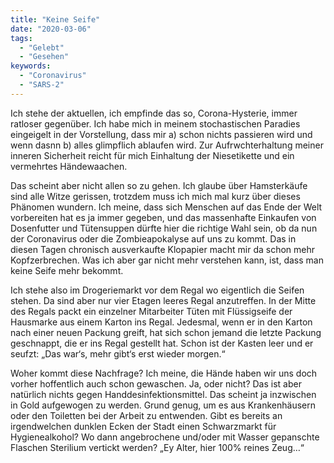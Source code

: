 ```yaml
---
title: "Keine Seife"
date: "2020-03-06"
tags:
  - "Gelebt"
  - "Gesehen"
keywords:
  - "Coronavirus"
  - "SARS-2"
---
```


Ich stehe der aktuellen, ich empfinde das so, Corona-Hysterie, immer ratloser gegenüber. Ich habe mich in meinem stochastischen Paradies eingeigelt in der Vorstellung, dass mir a) schon nichts passieren wird und wenn dasnn b) alles glimpflich ablaufen wird. Zur Aufrwchterhaltung meiner inneren Sicherheit reicht für mich Einhaltung der Niesetikette und ein vermehrtes Händewaachen.

Das scheint aber nicht allen so zu gehen. Ich glaube über Hamsterkäufe sind alle Witze gerissen, trotzdem muss ich mich mal kurz über dieses Phänomen wundern. Ich meine, dass sich Menschen auf das Ende der Welt vorbereiten hat es ja immer gegeben, und das massenhafte Einkaufen von Dosenfutter und Tütensuppen dürfte hier die richtige Wahl sein, ob da nun der Coronavirus oder die Zombieapokalyse auf uns zu kommt. Das in diesen Tagen chronisch ausverkaufte Klopapier macht mir da schon mehr Kopfzerbrechen. Was ich aber gar nicht mehr verstehen kann, ist, dass man keine Seife mehr bekommt.

Ich stehe also im Drogeriemarkt vor dem Regal wo eigentlich die Seifen stehen. Da sind aber nur vier Etagen leeres Regal anzutreffen. In der Mitte des Regals packt ein einzelner Mitarbeiter Tüten mit Flüssigseife der Hausmarke aus einem Karton ins Regal. Jedesmal, wenn er in den Karton nach einer neuen Packung greift, hat sich schon jemand die letzte Packung geschnappt, die er ins Regal gestellt hat. Schon ist der Kasten leer und er seufzt: „Das war‘s, mehr gibt‘s erst wieder morgen.“

Woher kommt diese Nachfrage? Ich meine, die Hände haben wir uns doch vorher hoffentlich auch schon gewaschen. Ja, oder nicht? Das ist aber natürlich nichts gegen Handdesinfektionsmittel. Das scheint ja inzwischen in Gold aufgewogen zu werden. Grund genug, um es aus Krankenhäusern oder den Toiletten bei der Arbeit zu entwenden. Gibt es bereits an irgendwelchen dunklen Ecken der Stadt einen Schwarzmarkt für Hygienealkohol? Wo dann angebrochene und/oder mit Wasser gepanschte Flaschen Sterilium vertickt werden? „Ey Alter, hier 100% reines Zeug…“
